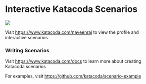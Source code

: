 # Interactive Katacoda Scenarios

[![](http://shields.katacoda.com/katacoda/naveenraj/count.svg)](https://www.katacoda.com/naveenraj "Get your profile on Katacoda.com")

Visit https://www.katacoda.com/naveenraj to view the profile and interactive scenarios

### Writing Scenarios
Visit https://www.katacoda.com/docs to learn more about creating Katacoda scenarios

For examples, visit https://github.com/katacoda/scenario-example
